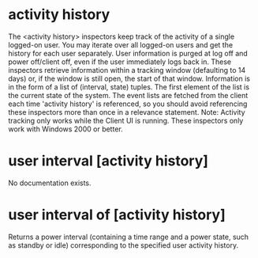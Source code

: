 # activity history

The &lt;activity history&gt; inspectors keep track of the activity of a single logged-on user. You may iterate over all logged-on users and get the history for each user separately. User information is purged at log off and power off/client off, even if the user immediately logs back in. These inspectors retrieve information within a tracking window (defaulting to 14 days) or, if the window is still open, the start of that window. Information is in the form of a list of (interval, state) tuples. The first element of the list is the current state of the system. The event lists are fetched from the client each time &#39;activity history&#39; is referenced, so you should avoid referencing these inspectors more than once in a relevance statement. Note: Activity tracking only works while the Client UI is running. These inspectors only work with Windows 2000 or better.

# user interval [activity history]

No documentation exists.

# user interval of [activity history]

Returns a power interval (containing a time range and a power state, such as standby or idle) corresponding to the specified user activity history.
